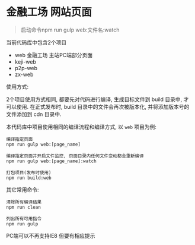 # 金融工场 网站页面

> 启动命令npm run gulp web:文件名:watch

当前代码库中包含2个项目

* web 金融工场 主站PC端部分页面
* keji-web
* p2p-web
* zx-web

使用方式:

2个项目使用方式相同, 都要先对代码进行编译, 生成目标文件到 build 目录中, 才可以使用.
在正式发布时, build 目录中的文件会再次被版本化, 并将添加版本号的文件添加到 cdn 目录中.

本代码库中项目使用相同的编译流程和编译方式, 以 `web` 项目为例:

    编译指定页面
    npm run gulp web:[page_name]

    编译指定页面并开启文件监控, 页面目录内任何文件变动都会重新编译
    npm run gulp web:[page_name]:watch

    打包项目(发布时使用)
    npm run build:web

其它常用命令:

    清除所有编译结果
    npm run clean

    列出所有可用指令
    npm run gulp

PC端可以不再支持IE8 但要有相应提示
